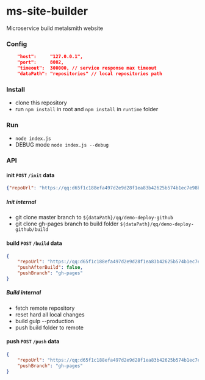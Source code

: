# ms-site-builder
Microservice build metalsmith website

### Config
```json
    "host":     "127.0.0.1",
    "port":     8002,
    "timeout":  300000, // service response max timeout
    "dataPath": "repositories" // local repositories path
```

### Install
* clone this repository
* run `npm install` in root and `npm install` in `runtime` folder

### Run
* `node index.js`
* DEBUG mode `node index.js --debug`

### API

#### init `POST` `/init` data
```json
{"repoUrl": "https://qq:d65f1c188efa497d2e9d28f1ea83b42625b574b1ec7e98b02db1404a9882faf2@source.easywebhub.com/qq/demo-deploy-github.git"}
```
##### Init internal
* git clone master branch to `${dataPath}/qq/demo-deploy-github`
* git clone gh-pages branch to build folder `${dataPath}/qq/demo-deploy-github/build`

#### build `POST` `/build` data
```json
{
    "repoUrl": "https://qq:d65f1c188efa497d2e9d28f1ea83b42625b574b1ec7e98b02db1404a9882faf2@source.easywebhub.com/qq/demo-deploy-github.git",
    "pushAfterBuild": false,
    "pushBranch": "gh-pages"
}
```
##### Build internal
* fetch remote repository
* reset hard all local changes
* build gulp --production
* push build folder to remote

#### push `POST` `/push` data
```json
{
    "repoUrl": "https://qq:d65f1c188efa497d2e9d28f1ea83b42625b574b1ec7e98b02db1404a9882faf2@source.easywebhub.com/qq/demo-deploy-github.git",
    "pushBranch": "gh-pages"
}
```
